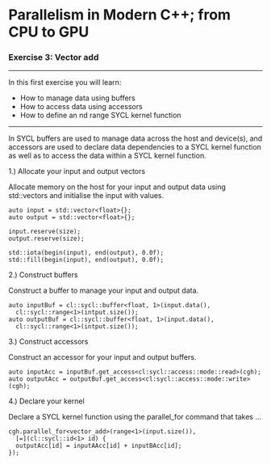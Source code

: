 # Parallelism in Modern C++; from CPU to GPU
### Exercise 3: Vector add

---

In this first exercise you will learn:
* How to manage data using buffers
* How to access data using accessors
* How to define an nd range SYCL kernel function

---

In SYCL buffers are used to manage data across the host and device(s), and accessors are used to declare data dependencies to a SYCL kernel function as well as to access the data within a SYCL kernel function.

1.) Allocate your input and output vectors

Allocate memory on the host for your input and output data using std::vectors and initialise the input with values.

```
auto input = std::vector<float>{};
auto output = std::vector<float>{};

input.reserve(size);
output.reserve(size);

std::iota(begin(input), end(output), 0.0f);
std::fill(begin(input), end(output), 0.0f);
```

2.) Construct buffers

Construct a buffer to manage your input and output data.

```
auto inputBuf = cl::sycl::buffer<float, 1>(input.data(),
  cl::sycl::range<1>(intput.size());
auto outputBuf = cl::sycl::buffer<float, 1>(input.data(),
  cl::sycl::range<1>(intput.size());
```

3.) Construct accessors

Construct an accessor for your input and output buffers.

```
auto inputAcc = inputBuf.get_access<cl:sycl::access::mode::read>(cgh);
auto outputAcc = outputBuf.get_access<cl:sycl::access::mode::write>(cgh);
```

4.) Declare your kernel

Declare a SYCL kernel function using the parallel_for command that takes ...

```
cgh.parallel_for<vector_add>(range<1>(input.size()),
  [=](cl::sycl::id<1> id) {
  outputAcc[id] = inputAAcc[id] + inputBAcc[id];
});
```
